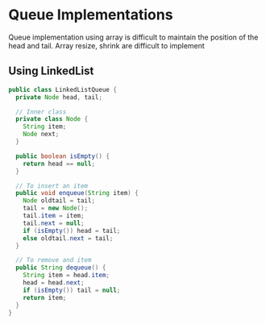 # Queue Implementations

Queue implementation using array is difficult to maintain the position of the head and tail. Array resize, shrink are difficult to implement

## Using LinkedList

```java
public class LinkedListQueue {
  private Node head, tail;

  // Inner class
  private class Node {
    String item;
    Node next;
  }

  public boolean isEmpty() {
    return head == null;
  }

  // To insert an item
  public void enqueue(String item) {
    Node oldtail = tail;
    tail = new Node();
    tail.item = item;
    tail.next = null;
    if (isEmpty()) head = tail;
    else oldtail.next = tail;
  }

  // To remove and item
  public String dequeue() {
    String item = head.item;
    head = head.next;
    if (isEmpty()) tail = null;
    return item;
  }
}
```
